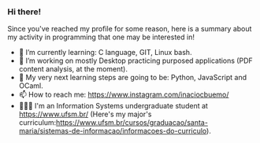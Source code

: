 ### Hi there! 

Since you've reached my profile for some reason, here is a summary about my activity in programming that one may be interested in!

- 🌱 I’m currently learning: C language, GIT, Linux bash.
- 🔭 I’m working on mostly Desktop practicing purposed applications (PDF content analysis, at the moment).
- 🎯 My very next learning steps are going to be: Python, JavaScript and OCaml.
- 📫 How to reach me: https://www.instagram.com/inaciocbuemo/ 
- 👨🏻‍💻 I'm an Information Systems undergraduate student at https://www.ufsm.br/ (Here's my major's curriculum:https://www.ufsm.br/cursos/graduacao/santa-maria/sistemas-de-informacao/informacoes-do-curriculo).
